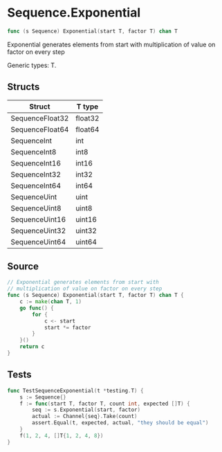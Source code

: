 # Sequence.Exponential

```go
func (s Sequence) Exponential(start T, factor T) chan T
```

Exponential generates elements from start with multiplication of value on factor on every step

Generic types: T.

## Structs

| Struct | T type |
| ------ | ------ |
| SequenceFloat32 | float32 |
| SequenceFloat64 | float64 |
| SequenceInt | int |
| SequenceInt8 | int8 |
| SequenceInt16 | int16 |
| SequenceInt32 | int32 |
| SequenceInt64 | int64 |
| SequenceUint | uint |
| SequenceUint8 | uint8 |
| SequenceUint16 | uint16 |
| SequenceUint32 | uint32 |
| SequenceUint64 | uint64 |

## Source

```go
// Exponential generates elements from start with
// multiplication of value on factor on every step
func (s Sequence) Exponential(start T, factor T) chan T {
	c := make(chan T, 1)
	go func() {
		for {
			c <- start
			start *= factor
		}
	}()
	return c
}
```

## Tests

```go
func TestSequenceExponential(t *testing.T) {
	s := Sequence{}
	f := func(start T, factor T, count int, expected []T) {
		seq := s.Exponential(start, factor)
		actual := Channel{seq}.Take(count)
		assert.Equal(t, expected, actual, "they should be equal")
	}
	f(1, 2, 4, []T{1, 2, 4, 8})
}
```